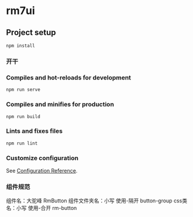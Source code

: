 # rm7ui


## Project setup
```
npm install
```

### 开干

### Compiles and hot-reloads for development
```
npm run serve
```

### Compiles and minifies for production
```
npm run build
```

### Lints and fixes files
```
npm run lint
```

### Customize configuration
See [Configuration Reference](https://cli.vuejs.org/config/).

### 组件规范
组件名：大驼峰 RmButton
组件文件夹名：小写 使用-隔开  button-group
css类名：小写 使用-合开 rm-button
